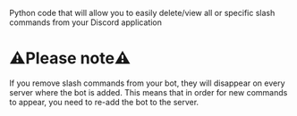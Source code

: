 Python code that will allow you to easily delete/view all or specific slash commands from your Discord application

# ⚠️Please note⚠️
If you remove slash commands from your bot, they will disappear on every server where the bot is added.
This means that in order for new commands to appear, you need to re-add the bot to the server.
